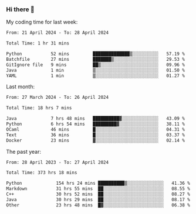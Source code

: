 ### Hi there 👋

My coding time for last week:

<!--START_SECTION:week-->

```txt
From: 21 April 2024 - To: 28 April 2024

Total Time: 1 hr 31 mins

Python           52 mins         ██████████████▒░░░░░░░░░░   57.19 %
Batchfile        27 mins         ███████▒░░░░░░░░░░░░░░░░░   29.53 %
GitIgnore file   9 mins          ██▒░░░░░░░░░░░░░░░░░░░░░░   09.96 %
Java             1 min           ▒░░░░░░░░░░░░░░░░░░░░░░░░   01.50 %
YAML             1 min           ▒░░░░░░░░░░░░░░░░░░░░░░░░   01.27 %
```

<!--END_SECTION:week-->

Last month:

<!--START_SECTION:month-->

```txt
From: 27 March 2024 - To: 26 April 2024

Total Time: 18 hrs 7 mins

Java             7 hrs 48 mins   ██████████▓░░░░░░░░░░░░░░   43.09 %
Python           6 hrs 54 mins   █████████▓░░░░░░░░░░░░░░░   38.11 %
OCaml            46 mins         █░░░░░░░░░░░░░░░░░░░░░░░░   04.31 %
Text             36 mins         █░░░░░░░░░░░░░░░░░░░░░░░░   03.37 %
Docker           23 mins         ▓░░░░░░░░░░░░░░░░░░░░░░░░   02.14 %
```

<!--END_SECTION:month-->

The past year:

<!--START_SECTION:year-->

```txt
From: 28 April 2023 - To: 27 April 2024

Total Time: 373 hrs 18 mins

Python             154 hrs 24 mins ██████████▒░░░░░░░░░░░░░░   41.36 %
Markdown           31 hrs 55 mins  ██░░░░░░░░░░░░░░░░░░░░░░░   08.55 %
C++                30 hrs 52 mins  ██░░░░░░░░░░░░░░░░░░░░░░░   08.27 %
Java               30 hrs 29 mins  ██░░░░░░░░░░░░░░░░░░░░░░░   08.17 %
Other              23 hrs 48 mins  █▓░░░░░░░░░░░░░░░░░░░░░░░   06.38 %
```

<!--END_SECTION:year-->
